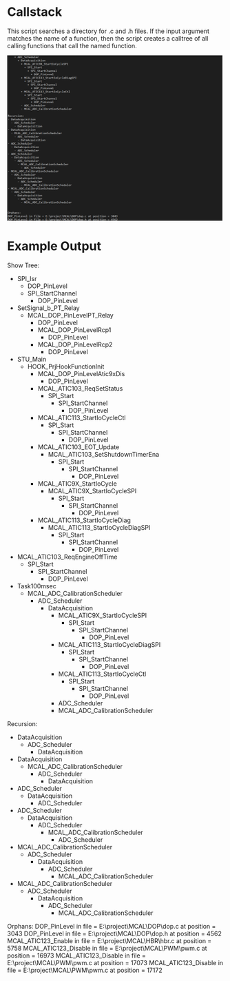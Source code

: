 # Callstack

This script searches a directory for .c and .h files. If the input argument matches the name of a function, then the script creates a calltree of all calling functions that call the named function.

<img src="Example/screenshot.png" width="500"/>

# Example Output

Show Tree:
+ SPI_Isr
    + DOP_PinLevel
    + SPI_StartChannel
        + DOP_PinLevel
+ SetSignal_b_PT_Relay
    + MCAL_DOP_PinLevelPT_Relay
        + DOP_PinLevel
        + MCAL_DOP_PinLevelRcp1
            + DOP_PinLevel
        + MCAL_DOP_PinLevelRcp2
            + DOP_PinLevel
+ STU_Main
    + HOOK_PrjHookFunctionInit
        + MCAL_DOP_PinLevelAtic9xDis
            + DOP_PinLevel
        + MCAL_ATIC103_ReqSetStatus
            + SPI_Start
                + SPI_StartChannel
                    + DOP_PinLevel
        + MCAL_ATIC113_StartIoCycleCtl
            + SPI_Start
                + SPI_StartChannel
                    + DOP_PinLevel
        + MCAL_ATIC103_EOT_Update
            + MCAL_ATIC103_SetShutdownTimerEna
                + SPI_Start
                    + SPI_StartChannel
                        + DOP_PinLevel
        + MCAL_ATIC9X_StartIoCycle
            + MCAL_ATIC9X_StartIoCycleSPI
                + SPI_Start
                    + SPI_StartChannel
                        + DOP_PinLevel
        + MCAL_ATIC113_StartIoCycleDiag
            + MCAL_ATIC113_StartIoCycleDiagSPI
                + SPI_Start
                    + SPI_StartChannel
                        + DOP_PinLevel
+ MCAL_ATIC103_ReqEngineOffTime
    + SPI_Start
        + SPI_StartChannel
            + DOP_PinLevel
+ Task100msec
    + MCAL_ADC_CalibrationScheduler
        + ADC_Scheduler
            + DataAcquisition
                + MCAL_ATIC9X_StartIoCycleSPI
                    + SPI_Start
                        + SPI_StartChannel
                            + DOP_PinLevel
                + MCAL_ATIC113_StartIoCycleDiagSPI
                    + SPI_Start
                        + SPI_StartChannel
                            + DOP_PinLevel
                + MCAL_ATIC113_StartIoCycleCtl
                    + SPI_Start
                        + SPI_StartChannel
                            + DOP_PinLevel
                - ADC_Scheduler
                - MCAL_ADC_CalibrationScheduler

Recursion:
- DataAcquisition
    - ADC_Scheduler
        - DataAcquisition
- DataAcquisition
    - MCAL_ADC_CalibrationScheduler
        - ADC_Scheduler
            - DataAcquisition
- ADC_Scheduler
    - DataAcquisition
        - ADC_Scheduler
- ADC_Scheduler
    - DataAcquisition
        - ADC_Scheduler
            - MCAL_ADC_CalibrationScheduler
                - ADC_Scheduler
- MCAL_ADC_CalibrationScheduler
    - ADC_Scheduler
        - DataAcquisition
            - ADC_Scheduler
                - MCAL_ADC_CalibrationScheduler
- MCAL_ADC_CalibrationScheduler
    - ADC_Scheduler
        - DataAcquisition
            - ADC_Scheduler
                - MCAL_ADC_CalibrationScheduler


Orphans:
DOP_PinLevel in file = E:\project\MCAL\DOP\dop.c at position = 3043
DOP_PinLevel in file = E:\project\MCAL\DOP\dop.h at position = 4562
MCAL_ATIC123_Enable in file = E:\project\MCAL\HBR\hbr.c at position = 5758
MCAL_ATIC123_Disable in file = E:\project\MCAL\PWM\pwm.c at position = 16973
MCAL_ATIC123_Disable in file = E:\project\MCAL\PWM\pwm.c at position = 17073
MCAL_ATIC123_Disable in file = E:\project\MCAL\PWM\pwm.c at position = 17172
